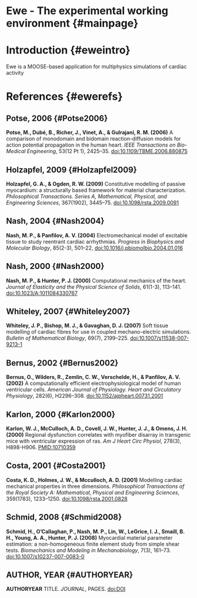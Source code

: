 Ewe - The experimental working environment {#mainpage}
=============================================

Introduction {#eweintro}
=============================================

Ewe is a MOOSE-based application for multiphysics simulations of cardiac activity

References {#ewerefs}
=============================================

Potse, 2006 {#Potse2006}
---------------------------------------------
**Potse, M., Dubé, B., Richer, J., Vinet, A., & Gulrajani, R. M. (2006)**
A comparison of monodomain and bidomain reaction-diffusion models for action potential propagation in the human heart.
*IEEE Transactions on Bio-Medical Engineering*, 53(12 Pt 1), 2425–35.
[doi:10.1109/TBME.2006.880875](http://dx.doi.org/10.1109/TBME.2006.880875)

Holzapfel, 2009 {#Holzapfel2009}
---------------------------------------------
**Holzapfel, G. A., & Ogden, R. W. (2009)**
Constitutive modelling of passive myocardium: a structurally based framework for material characterization.
*Philosophical Transactions. Series A, Mathematical, Physical, and Engineering Sciences*, 367(1902), 3445–75.
[doi:10.1098/rsta.2009.0091](http://dx.doi.org/10.1098/rsta.2009.0091)

Nash, 2004 {#Nash2004}
---------------------------------------------
**Nash, M. P., & Panfilov, A. V. (2004)**
Electromechanical model of excitable tissue to study reentrant cardiac arrhythmias.
*Progress in Biophysics and Molecular Biology*, 85(2-3), 501–22,
[doi:10.1016/j.pbiomolbio.2004.01.016](http://dx.doi.org/10.1016/j.pbiomolbio.2004.01.016)

Nash, 2000 {#Nash2000}
---------------------------------------------
**Nash, M. P., & Hunter, P. J. (2000)**
Computational mechanics of the heart.
*Journal of Elasticity and the Physical Science of Solids*, 61(1-3), 113–141.
[doi:10.1023/A:1011084330767](http://dx.doi.org/10.1023/A:1011084330767)

Whiteley, 2007 {#Whiteley2007}
---------------------------------------------
**Whiteley, J. P., Bishop, M. J., & Gavaghan, D. J. (2007)**
Soft tissue modelling of cardiac fibres for use in coupled mechano-electric simulations.
*Bulletin of Mathematical Biology*, 69(7), 2199–225.
[doi:10.1007/s11538-007-9213-1](http://dx.doi.org/10.1007/s11538-007-9213-1)

Bernus, 2002 {#Bernus2002}
---------------------------------------------
**Bernus, O., Wilders, R., Zemlin, C. W., Verschelde, H., & Panfilov, A. V. (2002)**
A computationally efficient electrophysiological model of human ventricular cells.
*American Journal of Physiology. Heart and Circulatory Physiology*, 282(6), H2296–308.
[doi:10.1152/ajpheart.00731.2001](http://dx.doi.org/10.1152/ajpheart.00731.2001)

Karlon, 2000 {#Karlon2000}
---------------------------------------------
**Karlon, W. J., McCulloch, A. D., Covell, J. W., Hunter, J. J., & Omens, J. H. (2000)**
Regional dysfunction correlates with myofiber disarray in transgenic mice with ventricular expression of ras.
*Am J Heart Circ Physiol*, 278(3), H898-H906.
[PMID:10710359](www.ncbi.nlm.nih.gov/pubmed/10710359)

Costa, 2001 {#Costa2001}
---------------------------------------------
**Costa, K. D., Holmes, J. W., & Mcculloch, A. D. (2001)**
Modelling cardiac mechanical properties in three dimensions.
*Philosophical Transactions of the Royal Society A: Mathematical, Physical and Engineering Sciences*, 359(1783), 1233–1250.
[doi:10.1098/rsta.2001.0828](http://dx.doi.org/10.1098/rsta.2001.0828)

Schmid, 2008 {#Schmid2008}
---------------------------------------------
**Schmid, H., O’Callaghan, P., Nash, M. P., Lin, W., LeGrice, I. J., Smaill, B. H., Young, A. A., Hunter, P. J. (2008)**
Myocardial material parameter estimation: a non-homogeneous finite element study from simple shear tests.
*Biomechanics and Modeling in Mechanobiology*, 7(3), 161–73.
[doi:10.1007/s10237-007-0083-0](http://dx.doi.org/10.1007/s10237-007-0083-0)


AUTHOR, YEAR {#AUTHORYEAR}
---------------------------------------------
**AUTHORYEAR**
TITLE.
*JOURNAL*, PAGES.
[doi:DOI](http://dx.doi.org/DOI)
